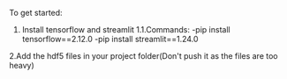 To get started:
1. Install tensorflow and streamlit
1.1.Commands:
-pip install tensorflow==2.12.0
-pip install streamlit==1.24.0 

2.Add the hdf5 files in your project folder(Don't push it as the files are too heavy)

